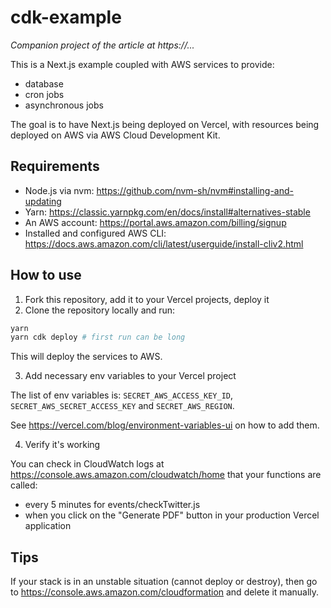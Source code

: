 # cdk-example

_Companion project of the article at https://..._

This is a Next.js example coupled with AWS services to provide:
- database
- cron jobs
- asynchronous jobs

The goal is to have Next.js being deployed on Vercel, with resources being deployed on AWS via AWS Cloud Development Kit.

## Requirements

- Node.js via nvm: https://github.com/nvm-sh/nvm#installing-and-updating
- Yarn: https://classic.yarnpkg.com/en/docs/install#alternatives-stable
- An AWS account: https://portal.aws.amazon.com/billing/signup
- Installed and configured AWS CLI: https://docs.aws.amazon.com/cli/latest/userguide/install-cliv2.html

## How to use

1. Fork this repository, add it to your Vercel projects, deploy it
2. Clone the repository locally and run:

```bash
yarn
yarn cdk deploy # first run can be long
```

This will deploy the services to AWS.

3. Add necessary env variables to your Vercel project

The list of env variables is: `SECRET_AWS_ACCESS_KEY_ID`, `SECRET_AWS_SECRET_ACCESS_KEY` and `SECRET_AWS_REGION`.

See https://vercel.com/blog/environment-variables-ui on how to add them.

4. Verify it's working

You can check in CloudWatch logs at https://console.aws.amazon.com/cloudwatch/home that your functions are called:
- every 5 minutes for events/checkTwitter.js
- when you click on the "Generate PDF" button in your production Vercel application

## Tips

If your stack is in an unstable situation (cannot deploy or destroy), then go to https://console.aws.amazon.com/cloudformation and delete it manually.
